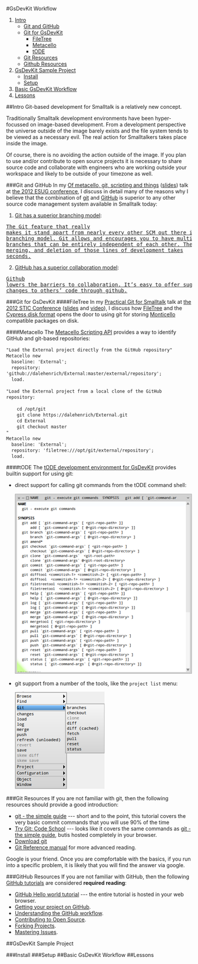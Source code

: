 #GsDevKit Workflow

1. [Intro](#intro)
   - [Git and GitHub](#git-and-github)
   - [Git for GsDevKit](#git-for-gsdevkit)
     - [FileTree](#filetree)
     - [Metacello](#metacello)
     - [tODE](#tode)
   - [Git Resources](#git-resources)
   - [Github Resources](#github-resources)
2. [GsDevKit Sample Project](#gsdevkit-sample-project)
   - [Install](#install)
   - [Setup](#setup)
4. [Basic GsDevKit Workflow](#basic-gsdevkit-workflow)
5. [Lessons](#lessons)

##Intro
Git-based development for Smalltalk is a relatively new concept.

Traditionally Smalltalk development environments have been hyper-focussed on image-based development.
From a development perspective the universe outside of the image barely exists and the file system tends to be viewed as a necessary evil.
The real action for Smalltalkers takes place inside the image.

Of course, there is no avoiding the action outside of the image.
If you plan to use and/or contribute to open source projects it is necessary to share source code and collaborate with engineers who are working outside your workspace and likely to be outside of your timezone as well.

###Git and GitHub
In my [Of metacello, git, scripting and things][7] ([slides][8]) talk at [the 2012 ESUG conference][9], I discuss in detail many of the reasons why I believe that the combination of [git][5] and [GitHub][6] is superior to any other source code management system available in Smalltalk today:

1. [Git has a superior branching model][11]:

  <a href="http://git-scm.com/about"><pre>The Git feature that really makes it stand apart from nearly every other SCM out there 
is its branching model. Git allows and encourages you to have multiple local branches that 
can be entirely independent of each other. The creation, merging, and deletion of those 
lines of development takes seconds.</pre></a>

2. [GitHub has a superior collaboration model][10]:

  <a href="http://kbroman.org/github_tutorial/pages/why.html#why-use-githubhttpgithubcom"><pre>Github lowers the barriers to collaboration. It’s easy to offer suggested changes to 
others’ code through github.</pre></a>

###Git for GsDevKit
####FileTree
In my [Practical Git for Smalltalk][1] talk at [the 2012 STIC Conference][2] ([slides][3] and [video][4]), I discuss how [FileTree][12] and the [Cypress disk format][13] opens the door to using git for storing [Monticello][14] compatible packages on disk.

####Metacello
The [Metacello Scripting API][15] provides a way to identify GitHub and git-based repositories:

```Smalltalk
"Load the External project directly from the GitHub repository"
Metacello new
  baseline: 'External';
  repository: 'github://dalehenrich/External:master/external/repository';
  load.

"Load the External project from a local clone of the GitHub repository:

    cd /opt/git
    git clone https://dalehenrich/External.git
    cd External
    git checkout master
"
Metacello new
  baseline: 'External';
  repository: 'filetree:///opt/git/external/repository';
  load.
```

####tODE
The [tODE development environment for GsDevKit][17] provides builtin support for using git:

- direct support for calling git commands from the tODE command shell:

  ![tODE git man page][16]

- git support from a number of the tools, like the `project list` menu:

  ![tODE project list git menu][18]

###Git Resources
If you are not familiar with git, then the following resources should provide a good introduction:
- [git - the simple guide][32] --- short and to the point, this tutorial covers the very basic commit commands that you will use 90% of the time
- [Try Git: Code School][33] --- looks like it covers the same commands as [git - the simple guide][32], butis hosted completely in your browser.
- [Download git][31]
- [Git Reference manual][34] for more advanced reading.

Google is your friend. Once you are compfortable with the basics, if you run into a specific problem, it is likely that you will find the answer via google.

###GitHub Resources
If you are not familiar with GitHub, then the following [GitHub tutorials][24] are considered **required reading**:
- [GitHub Hello world tutorial][21] --- the entire tutorial is hosted in your web browser.
- [Getting your project on GitHub][23]. 
- [Understanding the GitHub workflow][22].
- [Contributing to Open Source][26].
- [Forking Projects][25].
- [Mastering Issues][27].

##GsDevKit Sample Project

###Install
###Setup
##Basic GsDevKit Workflow
##Lessons

[1]: http://www.stic.st/conferences/stic12/stic12-abstracts/practical-git-for-smalltalk/
[2]: http://www.stic.st/conferences/stic12/
[3]: http://www.stic.st/wp-content/conferences/2012/Wednesday/1415-Practical_Git_for_Smalltalk-Henrichs.pdf
[4]: https://youtu.be/ZIkoBQphtyM
[5]: http://git-scm.com/
[6]: https://github.com
[7]: https://www.google.com/calendar/render?eid=azJiYzE2bTVzYTZoNmZrcGE1YmtmMTU3aGsgdG85cmJ2cTRpNzFtZ2d1bWdicHUyM2I5dGtAZw&pli=1&t=AKUaPmYiiwfohu-fOZnL6itRFUaZbVbN9c2JlkS1xX8RJmqpkgy8gJAG93riS7aeoOredqVNF5xzOQl1lWcDiMLhkE428F1zxg&sf=true&output=xml#eventpage_6
[8]: http://www.slideshare.net/esug/of-metacello-git-scripting-and-things
[9]: http://www.esug.org/wiki/pier/Conferences/2012
[10]: https://help.github.com/categories/collaborating/
[11]: http://git-scm.com/book/en/v1/Git-Branching
[12]: https://github.com/dalehenrich/filetree
[13]: https://github.com/CampSmalltalk/Cypress/wiki#proposed-file-structure
[14]: http://www.wiresong.ca/monticello/
[15]: https://github.com/dalehenrich/metacello-work/blob/master/docs/MetacelloUserGuide.md#metacello-user-guide
[16]: docs/gitManPage.png
[17]: https://github.com/dalehenrich/tode#tode-the-object-centric-development-environment-
[18]: docs/projectListGitMenu.png

[21]: https://guides.github.com/activities/hello-world/
[22]: https://guides.github.com/introduction/flow/
[23]: https://guides.github.com/introduction/getting-your-project-on-github/
[24]: https://guides.github.com/
[25]: https://guides.github.com/activities/forking/
[26]: https://guides.github.com/activities/contributing-to-open-source/
[27]: https://guides.github.com/features/issues/

[31]: http://git-scm.com/downloads
[32]: http://rogerdudler.github.io/git-guide/
[33]: https://try.github.io/levels/1/challenges/1
[34]: http://git-scm.com/doc

